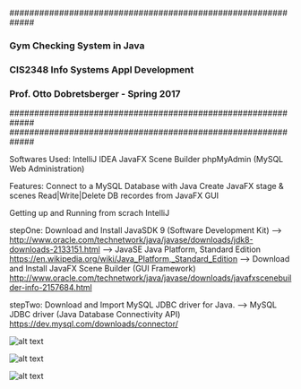 #############################################################
###      Gym Checking System in Java                      ###
###      CIS2348 Info Systems Appl Development						###
###      Prof. Otto Dobretsberger - Spring 2017						###
#############################################################
#############################################################

Softwares Used: 
IntelliJ IDEA
JavaFX Scene Builder
phpMyAdmin (MySQL Web Administration)

Features: 
Connect to a MySQL Database with Java
Create JavaFX stage & scenes
Read|Write|Delete DB recordes from JavaFX GUI


Getting up and Running from scrach IntelliJ


 stepOne: 
 Download and Install JavaSDK 9 (Software Development Kit) 
 --> http://www.oracle.com/technetwork/java/javase/downloads/jdk8-downloads-2133151.html
 --> JavaSE Java Platform, Standard Edition
 https://en.wikipedia.org/wiki/Java_Platform,_Standard_Edition
 --> Download and Install JavaFX Scene Builder (GUI Framework)
 http://www.oracle.com/technetwork/java/javase/downloads/javafxscenebuilder-info-2157684.html

 stepTwo:
 Download and Import MySQL JDBC driver for Java. 
 --> MySQL JDBC driver (Java Database Connectivity API)
 https://dev.mysql.com/downloads/connector/


![alt text](https://i.imgur.com/YmsNnJ2.png)

![alt text](https://i.imgur.com/bFECBI0.png)

![alt text](https://i.imgur.com/uPk1YDB.png)

